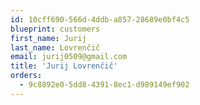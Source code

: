 ```yaml
---
id: 10cff690-566d-4ddb-a857-28689e0bf4c5
blueprint: customers
first_name: Jurij
last_name: Lovrenčič
email: jurij0509@gmail.com
title: 'Jurij Lovrenčič'
orders:
  - 9c8892e0-5dd8-4391-8ec1-d989149ef902
---
```

